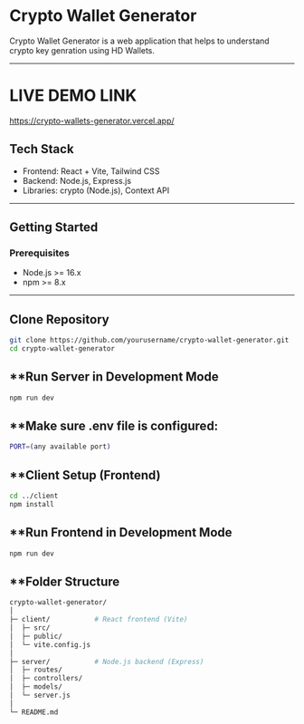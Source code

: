 # Crypto Wallet Generator

Crypto Wallet Generator is a web application that helps to understand crypto key genration using HD Wallets.

---

# LIVE DEMO LINK
https://crypto-wallets-generator.vercel.app/


##  Tech Stack

- Frontend: React + Vite, Tailwind CSS
- Backend: Node.js, Express.js  
- Libraries: crypto (Node.js), Context API

---

##  Getting Started

### Prerequisites

- Node.js >= 16.x  
- npm >= 8.x  

---

## **Clone Repository**

```bash
git clone https://github.com/yourusername/crypto-wallet-generator.git
cd crypto-wallet-generator
```

## **Run Server in Development Mode

```bash
npm run dev
```

## **Make sure .env file is configured:

```bash
PORT=(any available port)
```

 ## **Client Setup (Frontend)
 ```bash
cd ../client
npm install
```

## **Run Frontend in Development Mode
```bash
npm run dev
```

## **Folder Structure
```bash
crypto-wallet-generator/
│
├─ client/           # React frontend (Vite)
│  ├─ src/
│  ├─ public/
│  └─ vite.config.js
│
├─ server/           # Node.js backend (Express)
│  ├─ routes/
│  ├─ controllers/
│  ├─ models/
│  └─ server.js
│
└─ README.md
```
